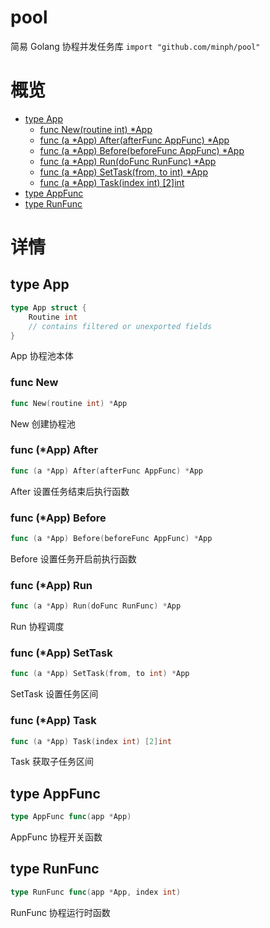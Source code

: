 # pool

简易 Golang 协程并发任务库
`import "github.com/minph/pool"`

# 概览

- [type App](#App)
  - [func New(routine int) \*App](#New)
  - [func (a *App) After(afterFunc AppFunc) *App](#App.After)
  - [func (a *App) Before(beforeFunc AppFunc) *App](#App.Before)
  - [func (a *App) Run(doFunc RunFunc) *App](#App.Run)
  - [func (a *App) SetTask(from, to int) *App](#App.SetTask)
  - [func (a \*App) Task(index int) [2]int](#App.Task)
- [type AppFunc](#AppFunc)
- [type RunFunc](#RunFunc)

# 详情

## <a name="App">type</a> App

```go
type App struct {
    Routine int
    // contains filtered or unexported fields
}

```

App 协程池本体

### <a name="New">func</a> New

```go
func New(routine int) *App
```

New 创建协程池

### <a name="App.After">func</a> (\*App) After

```go
func (a *App) After(afterFunc AppFunc) *App
```

After 设置任务结束后执行函数

### <a name="App.Before">func</a> (\*App) Before

```go
func (a *App) Before(beforeFunc AppFunc) *App
```

Before 设置任务开启前执行函数

### <a name="App.Run">func</a> (\*App) Run

```go
func (a *App) Run(doFunc RunFunc) *App
```

Run 协程调度

### <a name="App.SetTask">func</a> (\*App) SetTask

```go
func (a *App) SetTask(from, to int) *App
```

SetTask 设置任务区间

### <a name="App.Task">func</a> (\*App) Task

```go
func (a *App) Task(index int) [2]int
```

Task 获取子任务区间

## <a name="AppFunc">type</a> AppFunc

```go
type AppFunc func(app *App)
```

AppFunc 协程开关函数

## <a name="RunFunc">type</a> RunFunc

```go
type RunFunc func(app *App, index int)
```

RunFunc 协程运行时函数
